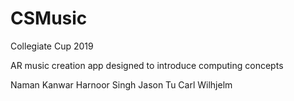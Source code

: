 # CSMusic
Collegiate Cup 2019

AR music creation app designed to introduce computing concepts

Naman Kanwar
Harnoor Singh
Jason Tu
Carl Wilhjelm
